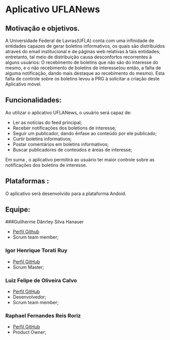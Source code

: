 # **Aplicativo UFLANews**

## Motivação e objetivos.
   
  A Universidade Federal de Lavras(UFLA) conta com uma infinidade de entidades capazes de gerar boletins informativos, os quais são distribuídos atraveś do email institucional e de páginas web relativas à tais entidades; entretanto, tal meio de distribuição causa desconfortos recorrentes à alguns usuários: O recebimento de boletins que não são do interesse do mesmo, e o não recebimento de boletins de interesse(ou então, a falta de alguma notificação, dando mais destaque ao recebimento do mesmo).
Esta falta de controle sobre os boletins levou a PRG à solicitar a criação deste Aplicativo móvel.

## Funcionalidades:

Ao utilizar o aplicativo UFLANews, o usuário será capaz de:
  
  * Ler as notícias do feed principal;
  * Receber notificações dos boletions de interesse;
  * Seguir um publicador, dando ênfase ao conteúdo por ele publicado;
  * Curtir boletins informativos;
  * Postar comentários em boletins informativos;
  * Buscar publicadores de conteúdos e áreas de interesse;
  
 Em suma , o aplicativo permitirá ao usuário ter maior controle sobre as notificações dos boletins de interesse.
 
 ## Plataformas :
 
 O aplicativo será desenvolvido para a plataforma Andoid.
  

## Equipe:

###Guilherme Dânrley Silva Hanauer
* [Perfil Github](https://github.com/Gahiji)
* Scrum team member;

### Igor Henrique Torati Ruy
* [Perfil GitHub](https://github.com/igortorati)
* Scrum Master;

### Luiz Felipe de Oliveira Calvo
* [Perfil GitHub](https://github.com/luizcalvo)
* Desenvolvedor;
* Scrum team member;

### Raphael Fernandes Reis Roriz 
* [Perfil GitHub](https://github.com/RaphaelRoriz)
* Product Owner;


